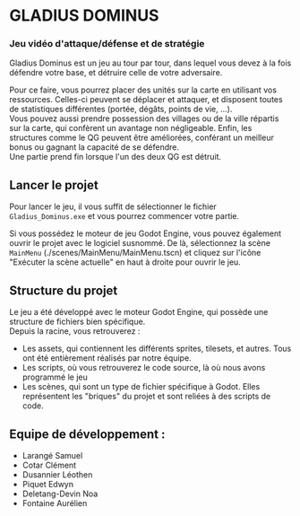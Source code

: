 # GLADIUS DOMINUS
### Jeu vidéo d'attaque/défense et de stratégie

Gladius Dominus est un jeu au tour par tour, dans lequel vous devez à la fois défendre votre base, et détruire celle de votre adversaire. 

Pour ce faire, vous pourrez placer des unités sur la carte en utilisant vos ressources. Celles-ci peuvent se déplacer et attaquer, et disposent toutes de statistiques différentes (portée, dégâts, points de vie, ...).  
Vous pouvez aussi prendre possession des villages ou de la ville répartis sur la carte, qui confèrent un avantage non négligeable.
Enfin, les structures comme le QG peuvent être améliorées, conférant un meilleur bonus ou gagnant la capacité de se défendre.  
Une partie prend fin lorsque l'un des deux QG est détruit.




## Lancer le projet
Pour lancer le jeu, il vous suffit de sélectionner le fichier ```Gladius_Dominus.exe``` et vous pourrez commencer votre partie.

Si vous possédez le moteur de jeu Godot Engine, vous pouvez également ouvrir le projet avec le logiciel susnommé. De là, sélectionnez la scène ```MainMenu``` (./scenes/MainMenu/MainMenu.tscn) et cliquez sur l'icône "Exécuter la scène actuelle" en haut à droite pour ouvrir le jeu.



## Structure du projet
Le jeu a été développé avec le moteur Godot Engine, qui possède une structure de fichiers bien spécifique.  
Depuis la racine, vous retrouverez : 
- Les assets, qui contiennent les différents sprites, tilesets, et autres. Tous ont été entièrement réalisés par notre équipe.
- Les scripts, où vous retrouverez le code source, là où nous avons programmé le jeu
- Les scènes, qui sont un type de fichier spécifique à Godot. Elles représentent les "briques" du projet et sont reliées à des scripts de code.




## Equipe de développement :
 - Larangé Samuel
 - Cotar Clément
 - Dusannier Léothen
 - Piquet Edwyn 
 - Deletang-Devin Noa 
 - Fontaine Aurélien
